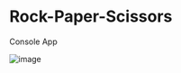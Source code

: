 # Rock-Paper-Scissors
Console App

![image](https://user-images.githubusercontent.com/30127108/122970122-80b8a000-d35b-11eb-89ac-2158c4d12ff2.png)
